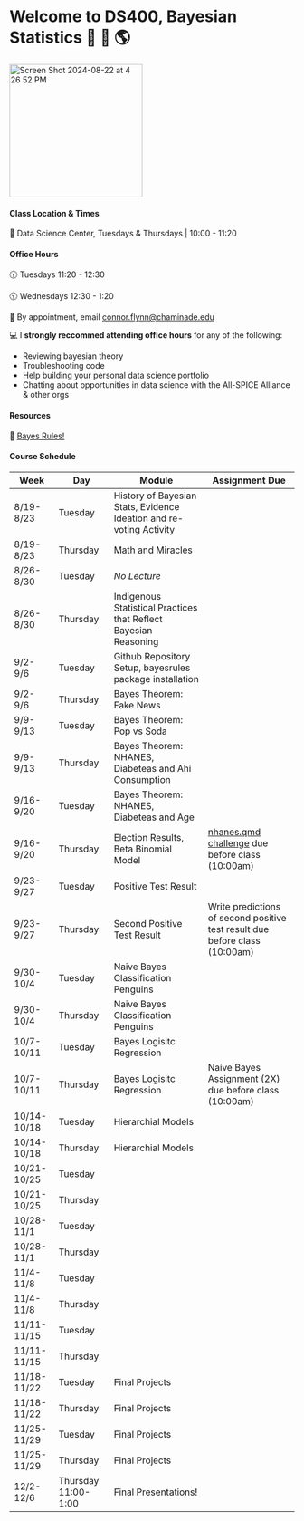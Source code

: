 # Welcome to DS400, Bayesian Statistics 🌊 🌱 🌎


<img width="235" alt="Screen Shot 2024-08-22 at 4 26 52 PM" src="https://github.com/user-attachments/assets/20e929e1-18ea-4cc7-a15e-9ed24af27f31">



#### Class Location & Times
🏫 Data Science Center, Tuesdays & Thursdays | 10:00 - 11:20 

#### Office Hours

🕥 Tuesdays 11:20 - 12:30

🕥 Wednesdays 12:30 - 1:20 

📆 By appointment, email connor.flynn@chaminade.edu


💻 I **strongly reccommed attending office hours** for any of the following:

- Reviewing bayesian theory
- Troubleshooting code
- Help building your personal data science portfolio
- Chatting about opportunities in data science with the All-SPICE Alliance & other orgs

#### Resources

📕 [Bayes Rules!](https://www.bayesrulesbook.com/)


#### Course Schedule

| Week   | Day | Module | Assignment Due |
| -------- | ------- | ------- | ------- |
| 8/19-8/23 |  Tuesday |  History of Bayesian Stats, Evidence Ideation and re-voting Activity|  |          
| 8/19-8/23 |  Thursday | Math and Miracles |  |  
| 8/26-8/30 |  Tuesday | *No Lecture* |  |  
| 8/26-8/30 |  Thursday | Indigenous Statistical Practices that Reflect Bayesian Reasoning | | 
| 9/2-9/6   | Tuesday  | Github Repository Setup, bayesrules package installation |            |
| 9/2-9/6   | Thursday     | Bayes Theorem: Fake News         |            |
| 9/9-9/13  | Tuesday     | Bayes Theorem: Pop vs Soda       |            |
| 9/9-9/13  | Thursday  | Bayes Theorem: NHANES, Diabeteas and Ahi Consumption        | |
| 9/16-9/20 | Tuesday     | Bayes Theorem: NHANES, Diabeteas and Age       |           |
| 9/16-9/20 | Thursday  | Election Results, Beta Binomial Model       | [nhanes.qmd challenge](https://chaminade.instructure.com/courses/36857/assignments/369280) due before class (10:00am)|
| 9/23-9/27   | Tuesday  | Positive Test Result                    |            |
| 9/23-9/27   | Thursday     | Second Positive Test Result                    |     Write predictions of second positive test result  due before class (10:00am)      |
| 9/30-10/4  | Tuesday  | Naive Bayes Classification Penguins  |            |
| 9/30-10/4   | Thursday     | Naive Bayes Classification Penguins             |        |
| 10/7-10/11  | Tuesday     | Bayes Logisitc Regression                |            |
| 10/7-10/11  | Thursday  | Bayes Logisitc Regression                                |      Naive Bayes Assignment (2X)  due before class (10:00am)    |
| 10/14-10/18 | Tuesday     | Hierarchial Models                                      |            |
| 10/14-10/18 | Thursday  | Hierarchial Models                                        |            |
| 10/21-10/25 | Tuesday     |                                         |            |
| 10/21-10/25 | Thursday  |                                         |            |
| 10/28-11/1  | Tuesday     |                            |            |
| 10/28-11/1  | Thursday  |                            |            |
| 11/4-11/8   | Tuesday     |                       |            |
| 11/4-11/8   | Thursday  |                      |            |
| 11/11-11/15 | Tuesday     |                                      |            |
| 11/11-11/15 | Thursday  |                     |            |
| 11/18-11/22 | Tuesday     | Final Projects                               |            |
| 11/18-11/22 | Thursday  | Final Projects                               |            |
| 11/25-11/29 | Tuesday     | Final Projects                               |            |
| 11/25-11/29 | Thursday  | Final Projects                               |            |
| 12/2-12/6 | Thursday 11:00-1:00     | Final Presentations!              |            |
